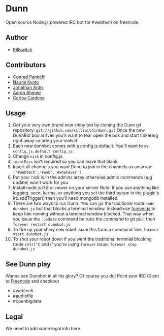 Dunn
====

Open source Node.js powered IRC bot for #webtech on freenode.

Author
-----
* [Killswitch](http://github.com/killswitch)

Contributors
-----
* [Conrad Pankoff](http://www.fknsrs.biz/)
* [Naomi Kyoto](http://github.com/naomik)
* [Jonathan Ardis](http://github.com/Emn1ty)
* [Aaron Ahmed](http://github.com/draceros)
* [Carlos Cardona](http://github.com/cgcardona)

## Usage 
1. Get your very own brand new shiny bot by cloning the Dunn git repository: `git://github.com/killswitch/dunn.git` Once the new DunnBot box arrives you'll want to tear open the box and start tinkering right away so bring your toolset. 
2. Each new dunnbot comes with a config.js.default. You'll want to `mv config.js.default config.js`.
3. Change `nick` in config.js.
4. `identPass` isn't required so you can leave that blank
5. Insert all channels you want Dunn to join in the channels as an array: `['#webtech','#web','#whatever']`
6. Put your nick is in the admins array otherwise admin commands (e.g update) won't work for you
7. Install node.js *0.8 or newer* on your server *Note*: If you use anything like logging, seen, karma, or anything you set the third param in the plugin's irc.addTrigger() then you'll need mongodb installed.
8. There are two ways to run Dunn. You can go the traditional route `node dunnbot.js` but that blocks a terminal window. Instead use [forever.js](https://github.com/nodejitsu/forever) to keep him running without a terminal window blocked. That way when you issue the `.update` command he runs the command to git pull, then `forever restart dunnbot.js`
9. To fire up your shiny new robot issue this from a command line: `forever start dunnbot.js`
10. To shut your robot down if you went the traditional termnial blocking route `cntrl^C` and if you're using `forever` issue: `forever stop dunnbot.js`

## See Dunn play

Wanna see Dunnbot in all his glory? Of course you do! Point your IRC Client to [Freenode](http://freenode.net/) and checkout

* #webtech
* #audiofile
* #openbigdata

## Legal

We need to add some legal info here

